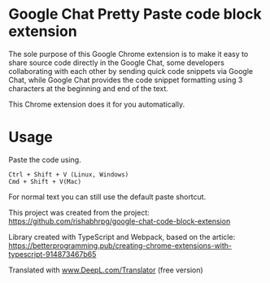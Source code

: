 # Google Chat Pretty Paste code block extension 

The sole purpose of this Google Chrome extension is to make it easy to share source code directly in the Google Chat, some developers collaborating with each other by sending quick code snippets 
via Google Chat, while Google Chat provides the code snippet formatting using 3 characters at the beginning and end of the text.

This Chrome extension does it for you automatically. 

# Usage
Paste the code using.
```
Ctrl + Shift + V (Linux, Windows)
Cmd + Shift + V(Mac)
```

For normal text you can still use the default paste shortcut.

This project was created from the project: https://github.com/rishabhrpg/google-chat-code-block-extension

Library created with TypeScript and Webpack, based on the article: https://betterprogramming.pub/creating-chrome-extensions-with-typescript-914873467b65

Translated with www.DeepL.com/Translator (free version)

